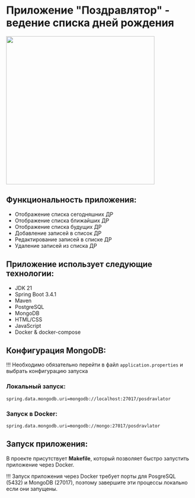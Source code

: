 # Приложение "Поздравлятор" - ведение списка дней рождения

<img src="https://cdn1.iconfinder.com/data/icons/business-vivid-vol-2/256/Schedule-Plan-1024.png" width="400" />

## Функциональность приложения:
- Отображение списка сегодняшних ДР
- Отображение списка ближайших ДР
- Отображение списка будущих ДР
- Добавление записей в список ДР
- Редактирование записей в списке ДР
- Удаление записей из списка ДР

## Приложение использует следующие технологии:
- JDK 21
- Spring Boot 3.4.1
- Maven
- PostgreSQL
- MongoDB
- HTML/CSS
- JavaScript
- Docker & docker-compose

## Конфигурация MongoDB:
!!! Необходимо обязательно перейти в файл `application.properties` и выбрать конфигурацию запуска
### Локальный запуск:
```
spring.data.mongodb.uri=mongodb://localhost:27017/posdravlator
```
### Запуск в Docker:
```
spring.data.mongodb.uri=mongodb://mongo:27017/posdravlator
```

## Запуск приложения:
В проекте присутствует **Makefile**, который позволяет быстро запустить приложение через Docker.

!!! Запуск приложения через Docker требует порты для PosgreSQL (5432) и MongoDB (27017), поэтому завершите эти процессы локально если они запущены.